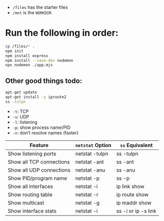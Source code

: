 - `/files` has the starter files
- `/mnt` is the `WORKDIR`
# Run the following in order:
```bash
cp /files/* .
npm init
npm install express
npm install --save-dev nodemon
npx nodemon ./app.mjs
```

## Other good things todo:
```bash
apt-get update
apt-get install -y iproute2
ss -tulpn
```
- `-t`: TCP
- `-u`: UDP
- `-l`: listening
- `-p`: show process name/PID
- `-n`: don’t resolve names (faster)

| Feature                  | `netstat` Option | `ss` Equivalent     |
| ------------------------ | ---------------- | ------------------- |
| Show listening ports     | netstat -tulpn   | ss -tulpn           |
| Show all TCP connections | netstat -ant     | ss -ant             |
| Show all UDP connections | netstat -anu     | ss -anu             |
| Show PID/program name    | netstat -p       | ss -p               |
| Show all interfaces      | netstat -i       | ip link show        |
| Show routing table       | netstat -r       | ip route show       |
| Show multicast           | netstat -g       | ip maddr show       |
| Show interface stats     | netstat -i       | ss -i or ip -s link |
